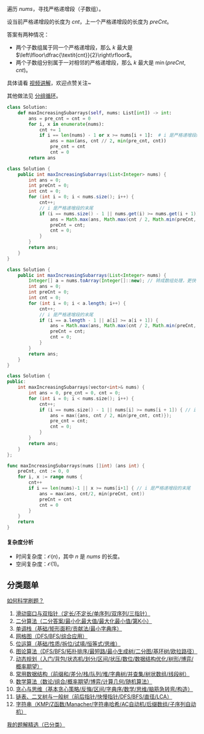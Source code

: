 遍历 $\textit{nums}$，寻找严格递增段（子数组）。

设当前严格递增段的长度为 $\textit{cnt}$，上一个严格递增段的长度为 $\textit{preCnt}$。

答案有两种情况：

- 两个子数组属于同一个严格递增段，那么 $k$ 最大是 $\left\lfloor\dfrac{\textit{cnt}}{2}\right\rfloor$。
- 两个子数组分别属于一对相邻的严格递增段，那么 $k$ 最大是 $\min(\textit{preCnt}, \textit{cnt})$。

具体请看 [视频讲解](https://www.bilibili.com/video/BV1JVmBYvEnD/)，欢迎点赞关注~

其他做法见 [分组循环](https://leetcode.cn/problems/longest-even-odd-subarray-with-threshold/solution/jiao-ni-yi-ci-xing-ba-dai-ma-xie-dui-on-zuspx/)。

```py [sol-Python3]
class Solution:
    def maxIncreasingSubarrays(self, nums: List[int]) -> int:
        ans = pre_cnt = cnt = 0
        for i, x in enumerate(nums):
            cnt += 1
            if i == len(nums) - 1 or x >= nums[i + 1]:  # i 是严格递增段的末尾
                ans = max(ans, cnt // 2, min(pre_cnt, cnt))
                pre_cnt = cnt
                cnt = 0
        return ans
```

```java [sol-Java]
class Solution {
    public int maxIncreasingSubarrays(List<Integer> nums) {
        int ans = 0;
        int preCnt = 0;
        int cnt = 0;
        for (int i = 0; i < nums.size(); i++) {
            cnt++;
            // i 是严格递增段的末尾
            if (i == nums.size() - 1 || nums.get(i) >= nums.get(i + 1)) {
                ans = Math.max(ans, Math.max(cnt / 2, Math.min(preCnt, cnt)));
                preCnt = cnt;
                cnt = 0;
            }
        }
        return ans;
    }
}
```

```java [sol-Java 写法二]
class Solution {
    public int maxIncreasingSubarrays(List<Integer> nums) {
        Integer[] a = nums.toArray(Integer[]::new); // 转成数组处理，更快
        int ans = 0;
        int preCnt = 0;
        int cnt = 0;
        for (int i = 0; i < a.length; i++) {
            cnt++;
            // i 是严格递增段的末尾
            if (i == a.length - 1 || a[i] >= a[i + 1]) {
                ans = Math.max(ans, Math.max(cnt / 2, Math.min(preCnt, cnt)));
                preCnt = cnt;
                cnt = 0;
            }
        }
        return ans;
    }
}
```

```cpp [sol-C++]
class Solution {
public:
    int maxIncreasingSubarrays(vector<int>& nums) {
        int ans = 0, pre_cnt = 0, cnt = 0;
        for (int i = 0; i < nums.size(); i++) {
            cnt++;
            if (i == nums.size() - 1 || nums[i] >= nums[i + 1]) { // i 是严格递增段的末尾
                ans = max({ans, cnt / 2, min(pre_cnt, cnt)});
                pre_cnt = cnt;
                cnt = 0;
            }
        }
        return ans;
    }
};
```

```go [sol-Go]
func maxIncreasingSubarrays(nums []int) (ans int) {
	preCnt, cnt := 0, 0
	for i, x := range nums {
		cnt++
		if i == len(nums)-1 || x >= nums[i+1] { // i 是严格递增段的末尾
			ans = max(ans, cnt/2, min(preCnt, cnt))
			preCnt = cnt
			cnt = 0
		}
	}
	return
}
```

#### 复杂度分析

- 时间复杂度：$\mathcal{O}(n)$，其中 $n$ 是 $\textit{nums}$ 的长度。
- 空间复杂度：$\mathcal{O}(1)$。

## 分类题单

[如何科学刷题？](https://leetcode.cn/circle/discuss/RvFUtj/)

1. [滑动窗口与双指针（定长/不定长/单序列/双序列/三指针）](https://leetcode.cn/circle/discuss/0viNMK/)
2. [二分算法（二分答案/最小化最大值/最大化最小值/第K小）](https://leetcode.cn/circle/discuss/SqopEo/)
3. [单调栈（基础/矩形面积/贡献法/最小字典序）](https://leetcode.cn/circle/discuss/9oZFK9/)
4. [网格图（DFS/BFS/综合应用）](https://leetcode.cn/circle/discuss/YiXPXW/)
5. [位运算（基础/性质/拆位/试填/恒等式/思维）](https://leetcode.cn/circle/discuss/dHn9Vk/)
6. [图论算法（DFS/BFS/拓扑排序/最短路/最小生成树/二分图/基环树/欧拉路径）](https://leetcode.cn/circle/discuss/01LUak/)
7. [动态规划（入门/背包/状态机/划分/区间/状压/数位/数据结构优化/树形/博弈/概率期望）](https://leetcode.cn/circle/discuss/tXLS3i/)
8. [常用数据结构（前缀和/差分/栈/队列/堆/字典树/并查集/树状数组/线段树）](https://leetcode.cn/circle/discuss/mOr1u6/)
9. [数学算法（数论/组合/概率期望/博弈/计算几何/随机算法）](https://leetcode.cn/circle/discuss/IYT3ss/)
10. [贪心与思维（基本贪心策略/反悔/区间/字典序/数学/思维/脑筋急转弯/构造）](https://leetcode.cn/circle/discuss/g6KTKL/)
11. [链表、二叉树与一般树（前后指针/快慢指针/DFS/BFS/直径/LCA）](https://leetcode.cn/circle/discuss/K0n2gO/)
12. [字符串（KMP/Z函数/Manacher/字符串哈希/AC自动机/后缀数组/子序列自动机）](https://leetcode.cn/circle/discuss/SJFwQI/)

[我的题解精选（已分类）](https://github.com/EndlessCheng/codeforces-go/blob/master/leetcode/SOLUTIONS.md)
